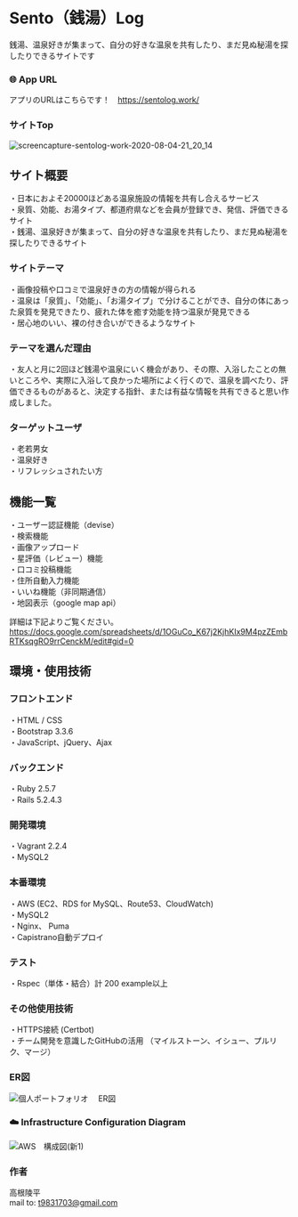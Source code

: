 # Sento（銭湯）Log
銭湯、温泉好きが集まって、自分の好きな温泉を共有したり、まだ見ぬ秘湯を探したりできるサイトです

### 🌐 App URL
アプリのURLはこちらです！　https://sentolog.work/

### サイトTop
![screencapture-sentolog-work-2020-08-04-21_20_14](https://user-images.githubusercontent.com/63144797/89409131-836ad080-d75c-11ea-9148-fe6771ceca46.jpg)

## サイト概要
・日本におよそ20000ほどある温泉施設の情報を共有し合えるサービス  
・泉質、効能、お湯タイプ、都道府県などを会員が登録でき、発信、評価できるサイト  
・銭湯、温泉好きが集まって、自分の好きな温泉を共有したり、まだ見ぬ秘湯を探したりできるサイト  

### サイトテーマ
・画像投稿や口コミで温泉好きの方の情報が得られる  
・温泉は「泉質」、「効能」、「お湯タイプ」で分けることができ、自分の体にあった泉質を発見できたり、疲れた体を癒す効能を持つ温泉が発見できる  
・居心地のいい、裸の付き合いができるようなサイト  

### テーマを選んだ理由
・友人と月に2回ほど銭湯や温泉にいく機会があり、その際、入浴したことの無いところや、実際に入浴して良かった場所によく行くので、温泉を調べたり、評価できるものがあると、決定する指針、または有益な情報を共有できると思い作成しました。

### ターゲットユーザ
・老若男女  
・温泉好き  
・リフレッシュされたい方  

## 機能一覧
・ユーザー認証機能（devise）  
・検索機能  
・画像アップロード  
・星評価（レビュー）機能  
・口コミ投稿機能  
・住所自動入力機能  
・いいね機能（非同期通信）  
・地図表示（google map api）  

詳細は下記よりご覧ください。  
<https://docs.google.com/spreadsheets/d/1OGuCo_K67j2KjhKIx9M4pzZEmbRTKsqgRO9rrCenckM/edit#gid=0> 

## 環境・使用技術
### フロントエンド
・HTML / CSS  
・Bootstrap 3.3.6  
・JavaScript、jQuery、Ajax  

### バックエンド
・Ruby 2.5.7  
・Rails 5.2.4.3  

### 開発環境
・Vagrant 2.2.4  
・MySQL2  

### 本番環境
・AWS (EC2、RDS for MySQL、Route53、CloudWatch)  
・MySQL2  
・Nginx、 Puma  
・Capistrano自動デプロイ 

### テスト
・Rspec（単体・結合）計 200 example以上

### その他使用技術
・HTTPS接続 (Certbot)  
・チーム開発を意識したGitHubの活用 （マイルストーン、イシュー、プルリク、マージ）   


### ER図
![個人ポートフォリオ 　ER図](https://user-images.githubusercontent.com/63144797/90334731-b50c5300-e00a-11ea-9da1-243de4759f28.png)


### ☁️ Infrastructure Configuration Diagram
![AWS　構成図(新1)](https://user-images.githubusercontent.com/63144797/90403848-81016280-e0dc-11ea-90b7-2ef6f160b5c4.png)

### 作者　
高根陵平  
mail to: t9831703@gmail.com
